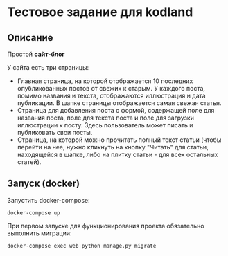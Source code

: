 # Тестовое задание для kodland


## Описание
Простой **сайт-блог**

У сайта есть три страницы:

- Главная страница, на которой отображается 10 последних опубликованных постов от свежих к старым. У каждого поста, помимо названия и текста, отображаются иллюстрация и  дата публикации. В шапке страницы отображается самая свежая статья.
- Страница для добавления поста с формой, содержащей поле для названия поста, поле для текста поста и поле для загрузки иллюстрации к посту. Здесь пользователь может писать и публиковать свои посты.
- Страница, на которой можно прочитать полный текст статьи (чтобы перейти на нее, нужно кликнуть на кнопку "Читать" для статьи, находящейся в шапке, либо на плитку статьи - для всех остальных статей).


## Запуск (docker)

Запустить docker-compose:

```docker-compose up```

При первом запуске для функционирования проекта обязательно выполнить миграции: 

```docker-compose exec web python manage.py migrate```
